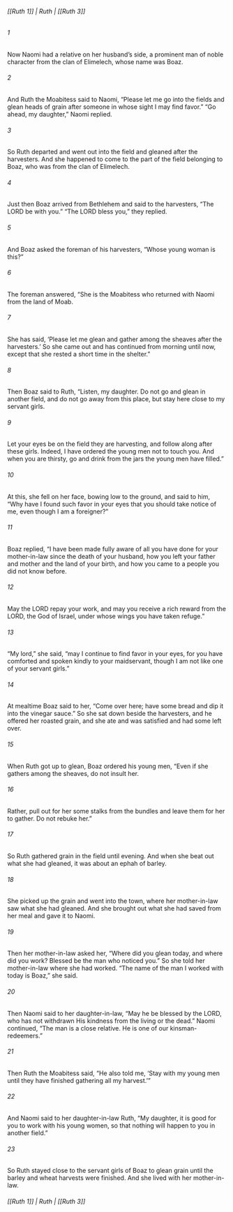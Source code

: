 ###### [[Ruth 1]] | Ruth | [[Ruth 3]]

###### 1
Now Naomi had a relative on her husband’s side, a prominent man of noble character from the clan of Elimelech, whose name was Boaz.
###### 2
And Ruth the Moabitess said to Naomi, “Please let me go into the fields and glean heads of grain after someone in whose sight I may find favor.” “Go ahead, my daughter,” Naomi replied.
###### 3
So Ruth departed and went out into the field and gleaned after the harvesters. And she happened to come to the part of the field belonging to Boaz, who was from the clan of Elimelech.
###### 4
Just then Boaz arrived from Bethlehem and said to the harvesters, “The LORD be with you.” “The LORD bless you,” they replied.
###### 5
And Boaz asked the foreman of his harvesters, “Whose young woman is this?”
###### 6
The foreman answered, “She is the Moabitess who returned with Naomi from the land of Moab.
###### 7
She has said, ‘Please let me glean and gather among the sheaves after the harvesters.’ So she came out and has continued from morning until now, except that she rested a short time in the shelter.”
###### 8
Then Boaz said to Ruth, “Listen, my daughter. Do not go and glean in another field, and do not go away from this place, but stay here close to my servant girls.
###### 9
Let your eyes be on the field they are harvesting, and follow along after these girls. Indeed, I have ordered the young men not to touch you. And when you are thirsty, go and drink from the jars the young men have filled.”
###### 10
At this, she fell on her face, bowing low to the ground, and said to him, “Why have I found such favor in your eyes that you should take notice of me, even though I am a foreigner?”
###### 11
Boaz replied, “I have been made fully aware of all you have done for your mother-in-law since the death of your husband, how you left your father and mother and the land of your birth, and how you came to a people you did not know before.
###### 12
May the LORD repay your work, and may you receive a rich reward from the LORD, the God of Israel, under whose wings you have taken refuge.”
###### 13
“My lord,” she said, “may I continue to find favor in your eyes, for you have comforted and spoken kindly to your maidservant, though I am not like one of your servant girls.”
###### 14
At mealtime Boaz said to her, “Come over here; have some bread and dip it into the vinegar sauce.” So she sat down beside the harvesters, and he offered her roasted grain, and she ate and was satisfied and had some left over.
###### 15
When Ruth got up to glean, Boaz ordered his young men, “Even if she gathers among the sheaves, do not insult her.
###### 16
Rather, pull out for her some stalks from the bundles and leave them for her to gather. Do not rebuke her.”
###### 17
So Ruth gathered grain in the field until evening. And when she beat out what she had gleaned, it was about an ephah of barley.
###### 18
She picked up the grain and went into the town, where her mother-in-law saw what she had gleaned. And she brought out what she had saved from her meal and gave it to Naomi.
###### 19
Then her mother-in-law asked her, “Where did you glean today, and where did you work? Blessed be the man who noticed you.” So she told her mother-in-law where she had worked. “The name of the man I worked with today is Boaz,” she said.
###### 20
Then Naomi said to her daughter-in-law, “May he be blessed by the LORD, who has not withdrawn His kindness from the living or the dead.” Naomi continued, “The man is a close relative. He is one of our kinsman-redeemers.”
###### 21
Then Ruth the Moabitess said, “He also told me, ‘Stay with my young men until they have finished gathering all my harvest.’”
###### 22
And Naomi said to her daughter-in-law Ruth, “My daughter, it is good for you to work with his young women, so that nothing will happen to you in another field.”
###### 23
So Ruth stayed close to the servant girls of Boaz to glean grain until the barley and wheat harvests were finished. And she lived with her mother-in-law.

###### [[Ruth 1]] | Ruth | [[Ruth 3]]
